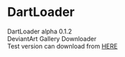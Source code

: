 # DartLoader
DartLoader alpha 0.1.2 <br />
DeviantArt Gallery Downloader <br />
Test version can download from <a href="https://mega.nz/#!Cw1zjZKB!8ZPIkQnPbF-ZD23zrcZ1l5Re80AnGtgn-bBjDMfFjmo">HERE</a> <br />
